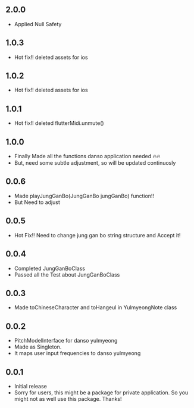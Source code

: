 ## 2.0.0

- Applied Null Safety

## 1.0.3

- Hot fix!! deleted assets for ios

## 1.0.2

- Hot fix!! deleted assets for ios

## 1.0.1

- Hot fix!! deleted flutterMidi.unmute()

## 1.0.0

- Finally Made all the functions danso application needed 🔥🔥
- But, need some subtle adjustment, so will be updated continuosly

## 0.0.6

- Made playJungGanBo(JungGanBo jungGanBo) function!!
- But Need to adjust

## 0.0.5

- Hot Fix!! Need to change jung gan bo string structure and Accept it!

## 0.0.4

- Completed JungGanBoClass
- Passed all the Test about JungGanBoClass

## 0.0.3

- Made toChineseCharacter and toHangeul in YulmyeongNote class

## 0.0.2

- PitchModelInterface for danso yulmyeong
- Made as Singleton.
- It maps user input frequencies to danso yulmyeong

## 0.0.1

- Initial release
- Sorry for users, this might be a package for private application. So you might not as well use this package. Thanks!
